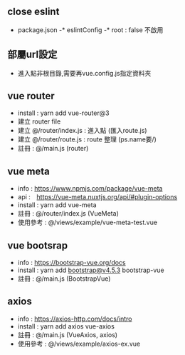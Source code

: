 ## close eslint
* package.json -* eslintConfig -* root : false 不啟用

## 部屬url設定
* 進入點非根目錄,需要再vue.config.js指定資料夾

## vue router
* install : yarn add vue-router@3
* 建立 router file 
* 建立 @/router/index.js : 進入點 (匯入route.js)
* 建立 @/router/route.js : route 整理 (ps.name要/)
* 註冊 : @/main.js (router)

## vue meta 
* info : https://www.npmjs.com/package/vue-meta
* api :　https://vue-meta.nuxtjs.org/api/#plugin-options
* install : yarn add vue-meta
* 註冊 : @/router/index.js (VueMeta)
* 使用參考 : @/views/example/vue-meta-test.vue

## vue bootsrap
* info : https://bootstrap-vue.org/docs
* install : yarn add bootstrap@v4.5.3 bootstrap-vue
* 註冊 : @/main.js (BootstrapVue)

## axios
* info : https://axios-http.com/docs/intro
* install : yarn add axios vue-axios
* 註冊 : @/main.js (VueAxios, axios)
* 使用參考 : @/views/example/axios-ex.vue